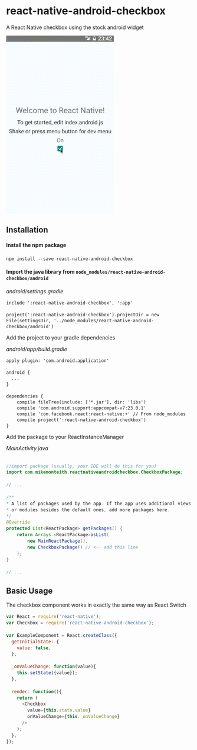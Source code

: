 # react-native-android-checkbox

A React Native checkbox using the stock android widget

![Checkbox Example App](./example/screencast.gif)

## Installation

#### Install the npm package

`npm install --save react-native-android-checkbox`

#### Import the java library from `node_modules/react-native-android-checkbox/android`

*android/settings.gradle*
```
include ':react-native-android-checkbox', ':app'

project(':react-native-android-checkbox').projectDir = new File(settingsDir, '../node_modules/react-native-android-checkbox/android')
```

Add the project to your gradle dependencies

*android/app/build.gradle*
```
apply plugin: 'com.android.application'

android {
  ...
}

dependencies {
    compile fileTree(include: ['*.jar'], dir: 'libs')
    compile 'com.android.support:appcompat-v7:23.0.1'
    compile 'com.facebook.react:react-native:+' // From node_modules
    compile project(':react-native-android-checkbox')
}

```

Add the package to your ReactInstanceManager

*MainActivity.java*
```java

//import package (usually, your IDE will do this for you)
import com.mikemonteith.reactnativeandroidcheckbox.CheckboxPackage;

// ...

/**
* A list of packages used by the app. If the app uses additional views
* or modules besides the default ones, add more packages here.
*/
@Override
protected List<ReactPackage> getPackages() {
	return Arrays.<ReactPackage>asList(
		new MainReactPackage(),
		new CheckboxPackage() // <-- add this line
	);
}

// ...
```

## Basic Usage

The checkbox component works in exactly the same way as React.Switch

```js
var React = require('react-native');
var Checkbox = require('react-native-android-checkbox');

var ExampleComponent = React.createClass({
  getInitialState: {
    value: false,
  },

  _onValueChange: function(value){
    this.setState({value});
  },

  render: function(){
    return (
      <Checkbox
        value={this.state.value}
        onValueChange={this._onValueChange}
      />
    );
  },
});
```
